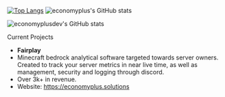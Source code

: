   <br><br>

[![Top Langs](https://github-readme-stats.vercel.app/api/top-langs/?username=economyplusdev&layout=compact)](https://github.com/economyplusdev/github-readme-stats)
![economyplus's GitHub stats](https://github-readme-stats.vercel.app/api?username=economyplusdev&hide=contribs,prs&theme=tokyonight)

![economyplusdev's GitHub stats](https://github-readme-stats.vercel.app/api?username=economyplusdev&show_icons=true&theme=radical)

Current Projects
  - **Fairplay**
  - Minecraft bedrock analytical software targeted towards server owners. Created to track your server metrics in near live time, as well as management, security and logging through discord.
  - Over 3k+ in revenue.
  - Website: https://economyplus.solutions

